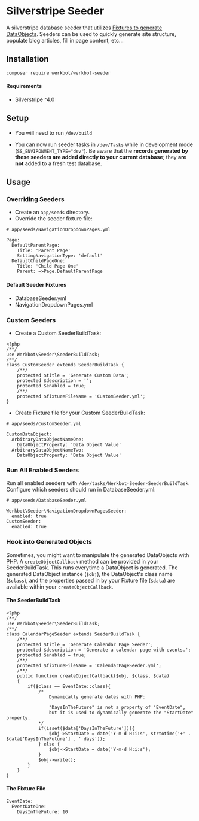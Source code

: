 # Silverstripe Seeder
A silverstripe database seeder that utilizes [Fixtures to generate DataObjects](https://docs.silverstripe.org/en/4/developer_guides/testing/fixtures/). Seeders can be used to quickly generate site structure, populate blog articles, fill in page content, etc...

## Installation
```
composer require werkbot/werkbot-seeder
```

#### Requirements
- Silverstripe ^4.0

## Setup
- You will need to run `/dev/build`

- You can now run seeder tasks in `/dev/Tasks` while in development mode (`SS_ENVIRONMENT_TYPE="dev"`). Be aware that the **records generated by these seeders are added directly to your current database**; they **are not** added to a fresh test database.

## Usage

### Overriding Seeders
- Create an `app/seeds` directory.
- Override the seeder fixture file:

```
# app/seeds/NavigationDropdownPages.yml

Page:
  DefaultParentPage:
    Title: 'Parent Page'
    SettingNavigationType: 'default'
  DefaultChildPageOne:
    Title: 'Child Page One'
    Parent: =>Page.DefaultParentPage
```

#### Default Seeder Fixtures
- DatabaseSeeder.yml
- NavigationDropdownPages.yml
		    
### Custom Seeders
- Create a Custom SeederBuildTask:

```
<?php
/**/
use Werkbot\Seeder\SeederBuildTask;
/**/
class CustomSeeder extends SeederBuildTask {
	/**/
	protected $title = 'Generate Custom Data';
	protected $description = '';
	protected $enabled = true;
	/**/
	protected $fixtureFileName = 'CustomSeeder.yml';
}
```
- Create Fixture file for your Custom SeederBuildTask:

```
# app/seeds/CustomSeeder.yml

CustomDataObject:
  ArbitraryDataObjectNameOne:
    DataObjectProperty: 'Data Object Value'
  ArbitraryDataObjectNameTwo:
    DataObjectProperty: 'Data Object Value'
```

### Run All Enabled Seeders
Run all enabled seeders with `/dev/tasks/Werkbot-Seeder-SeederBuildTask`. Configure which seeders should run in DatabaseSeeder.yml:

```
# app/seeds/DatabaseSeeder.yml

Werkbot\Seeder\NavigationDropdownPagesSeeder:
  enabled: true
CustomSeeder:
  enabled: true
```

### Hook into Generated Objects
Sometimes, you might want to manipulate the generated DataObjects with PHP. A `createObjectCallback` method can be provided in your SeederBuildTask. This runs everytime a DataObject is generated. The generated DataObject instance (`$obj`), the DataObject's class name (`$class`), and the properties passed in by your Fixture file (`$data`) are available within your `createObjectCallback`.

#### The SeederBuildTask
```
<?php
/**/
use Werkbot\Seeder\SeederBuildTask;
/**/
class CalendarPageSeeder extends SeederBuildTask {
	/**/
	protected $title = 'Generate Calendar Page Seeder';
	protected $description = 'Generate a calendar page with events.';
	protected $enabled = true;
	/**/
	protected $fixtureFileName = 'CalendarPageSeeder.yml';
	/**/
	public function createObjectCallback($obj, $class, $data)
	{
		if($class == EventDate::class){
			/*
				Dynamically generate dates with PHP:

				"DaysInTheFuture" is not a property of "EventDate",
				but it is used to dynamically generate the "StartDate" property.
			*/
			if(isset($data['DaysInTheFuture'])){
				$obj->StartDate = date('Y-m-d H:i:s', strtotime('+' . $data['DaysInTheFuture'] . ' days'));
			} else {
				$obj->StartDate = date('Y-m-d H:i:s');
			}
			$obj->write();
		}
	}
} 
```
#### The Fixture File
```
EventDate:
  EventDateOne:
    DaysInTheFuture: 10
```
